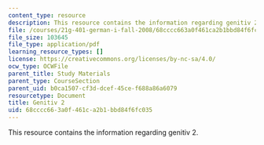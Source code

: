 ```yaml
---
content_type: resource
description: This resource contains the information regarding genitiv 2.
file: /courses/21g-401-german-i-fall-2008/68cccc663a0f461ca2b1bbd84f6fc035_MIT21G_401F08_genitiv2.pdf
file_size: 103645
file_type: application/pdf
learning_resource_types: []
license: https://creativecommons.org/licenses/by-nc-sa/4.0/
ocw_type: OCWFile
parent_title: Study Materials
parent_type: CourseSection
parent_uid: b0ca1507-cf3d-dcef-45ce-f688a86a6079
resourcetype: Document
title: Genitiv 2
uid: 68cccc66-3a0f-461c-a2b1-bbd84f6fc035
---
```

This resource contains the information regarding genitiv 2.